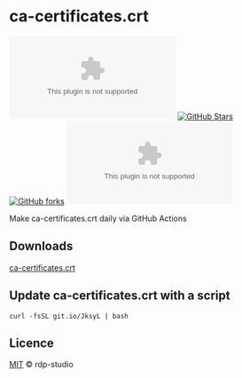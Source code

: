# ca-certificates.crt

[![LICENSE](https://img.shields.io/github/license/rdp-studio/ca-certificates.crt?style=flat-square)](https://github.com/rdp-studio/ca-certificates.crt/blob/master/LICENSE)
[![GitHub Stars](https://img.shields.io/github/stars/rdp-studio/ca-certificates.crt.svg?style=flat-square&label=Stars&logo=github)](https://github.com/rdp-studio/ca-certificates.crt/stargazers)
[![GitHub forks](https://img.shields.io/github/forks/rdp-studio/ca-certificates.crt.svg?style=flat-square&label=Forks&logo=github)](https://github.com/rdp-studio/ca-certificates.crt/fork)
![GitHub Workflow Status](https://img.shields.io/github/workflow/status/rdp-studio/ca-certificates.crt/Publish%20ca-certificates.crt?label=Actions&logo=github&style=flat-square)

Make ca-certificates.crt daily via GitHub Actions

## Downloads

[ca-certificates.crt](https://cdn.jsdelivr.net/gh/rdp-studio/ca-certificates.crt@download/ca-certificates.crt)

## Update ca-certificates.crt with a script

```shell
curl -fsSL git.io/JksyL | bash
```

## Licence

[MIT](https://github.com/rdp-studio/ca-certificates.crt/blob/master/LICENSE) © rdp-studio
